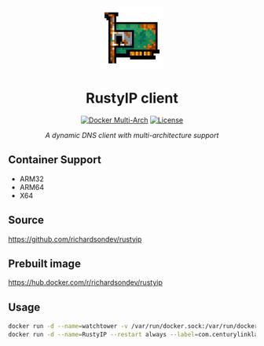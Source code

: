 <div align="center">
  <img src="icon/rustyip.png" alt="RustyIP Logo" width="128" height="128">
  
  # RustyIP client
  
  [![Docker Multi-Arch](https://img.shields.io/badge/docker-multi--arch-blue?logo=docker)](https://hub.docker.com/r/richardsondev/rustyip)
  [![License](https://img.shields.io/github/license/richardsondev/rustyip)](LICENSE)
  
  *A dynamic DNS client with multi-architecture support*
</div>

## Container Support
* ARM32
* ARM64
* X64

## Source
https://github.com/richardsondev/rustyip

## Prebuilt image
https://hub.docker.com/r/richardsondev/rustyip

## Usage
```bash
docker run -d --name=watchtower -v /var/run/docker.sock:/var/run/docker.sock containrrr/watchtower
docker run -d --name=RustyIP --restart always --label=com.centurylinklabs.watchtower.enable=true -e HOST='' -e KEY='' -e TOKEN='' -e HASH='' -e SLEEP_DURATION='10' richardsondev/rustyip:latest
```
